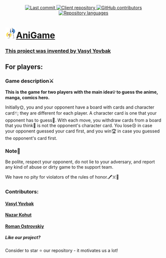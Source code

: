 <p align="center">
    <a href="https://github.com/VasyaYovbak/ani_game/commits/main">
    <img src="https://img.shields.io/github/last-commit/VasyaYovbak/ani_game?display_timestamp=committer&logo=github&logoColor=white"
         alt="Last commit">
    <a href="https://github.com/VasyaYovbak/AniGame">
    <img src="https://img.shields.io/badge/Client-Link-red"
         alt="Client repository">
    <a href="https://github.com/VasyaYovbak/ani_game/graphs/contributors">
    <img src="https://img.shields.io/github/contributors/VasyaYovbak/ani_game?logo=github&logoColor=white"
         alt="GitHub contributors">
    <a href="https://github.com/VasyaYovbak/ani_game">
    <img src="https://img.shields.io/github/languages/count/VasyaYovbak/ani_game?logo=github&logoColor=white"
         alt="Repository languages">
</p>

<h1><img src="https://github.com/nazarkohut/readme_logos/blob/main/AniGameLogo2.svg?raw=true" width="35"/>AniGame</h1>

### This project was invented by [Vasyl Yovbak](https://github.com/VasyaYovbak)

## For players:

### Game description⚔️
__This is the game for two players with the main idea💡 to guess the anime, manga, comics hero.__

Initially🌞, you and your opponent have a board with cards and character card🃏; they are different for each player. A character card is one that your opponent has to guess🎲.
With each move, you withdraw cards from a board that you think🤔 is not the opponent's character card. You lose😢 in case your opponent guessed your card first, and you win🏆 in case you guessed the opponent's card first.

### Note📝
Be polite, respect your opponent, do not lie to your adversary, and report any kind of abuse or dirty game to the support team.

We have no pity for violators of the rules of honor.🖊☠️📓

### Contributors:
#### [Vasyl Yovbak](https://github.com/VasyaYovbak)
#### [Nazar Kohut](https://github.com//nazarkohut)
#### [Roman Ostrovskiy](https://github.com/RomanOstrovskyi)

##### Like our project?
Consider to star ⭐ our repository - it motivates us a lot!

